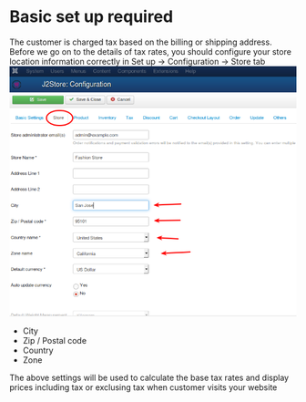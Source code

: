 # Basic set up required

The customer is charged tax based on the billing or shipping address. 
Before we go on to the details of tax rates, you should configure your store location information correctly in Set up -> Configuration -> Store tab
![StoreSetup](./assets/images/Selection_031.png)

* City
* Zip / Postal code
* Country
* Zone

The above settings will be used to calculate the base tax rates and display prices including tax or exclusing tax when customer visits your website






